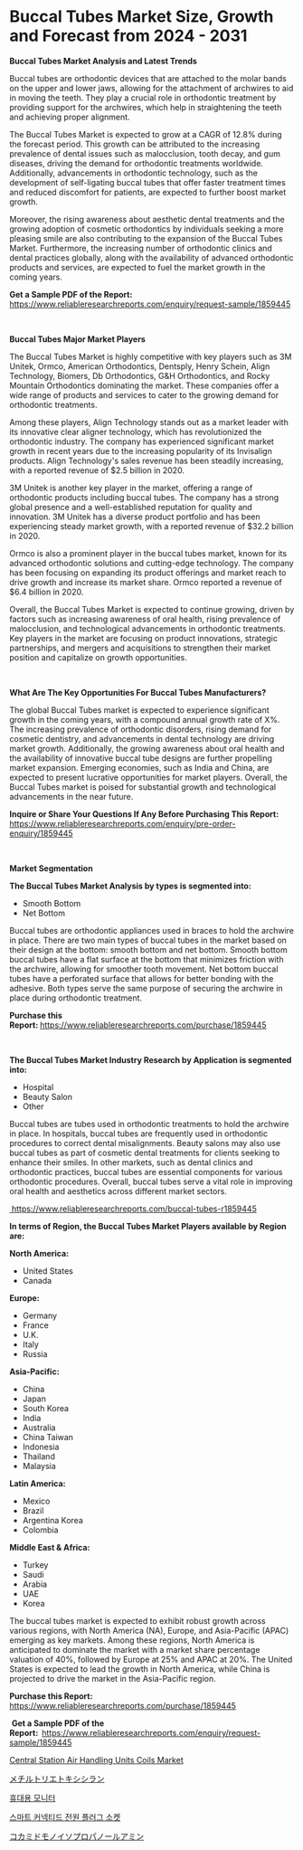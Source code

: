 <p><h1>Buccal Tubes Market Size, Growth and Forecast from 2024 - 2031</h1></p><p><strong>Buccal Tubes Market Analysis and Latest Trends</strong></p>
<p><p>Buccal tubes are orthodontic devices that are attached to the molar bands on the upper and lower jaws, allowing for the attachment of archwires to aid in moving the teeth. They play a crucial role in orthodontic treatment by providing support for the archwires, which help in straightening the teeth and achieving proper alignment. </p><p>The Buccal Tubes Market is expected to grow at a CAGR of 12.8% during the forecast period. This growth can be attributed to the increasing prevalence of dental issues such as malocclusion, tooth decay, and gum diseases, driving the demand for orthodontic treatments worldwide. Additionally, advancements in orthodontic technology, such as the development of self-ligating buccal tubes that offer faster treatment times and reduced discomfort for patients, are expected to further boost market growth.</p><p>Moreover, the rising awareness about aesthetic dental treatments and the growing adoption of cosmetic orthodontics by individuals seeking a more pleasing smile are also contributing to the expansion of the Buccal Tubes Market. Furthermore, the increasing number of orthodontic clinics and dental practices globally, along with the availability of advanced orthodontic products and services, are expected to fuel the market growth in the coming years.</p></p>
<p><strong>Get a Sample PDF of the Report:&nbsp;</strong> <a href="https://www.reliableresearchreports.com/enquiry/request-sample/1859445">https://www.reliableresearchreports.com/enquiry/request-sample/1859445</a></p>
<p>&nbsp;</p>
<p><strong>Buccal Tubes Major Market Players</strong></p>
<p><p>The Buccal Tubes Market is highly competitive with key players such as 3M Unitek, Ormco, American Orthodontics, Dentsply, Henry Schein, Align Technology, Biomers, Db Orthodontics, G&H Orthodontics, and Rocky Mountain Orthodontics dominating the market. These companies offer a wide range of products and services to cater to the growing demand for orthodontic treatments.</p><p>Among these players, Align Technology stands out as a market leader with its innovative clear aligner technology, which has revolutionized the orthodontic industry. The company has experienced significant market growth in recent years due to the increasing popularity of its Invisalign products. Align Technology's sales revenue has been steadily increasing, with a reported revenue of $2.5 billion in 2020.</p><p>3M Unitek is another key player in the market, offering a range of orthodontic products including buccal tubes. The company has a strong global presence and a well-established reputation for quality and innovation. 3M Unitek has a diverse product portfolio and has been experiencing steady market growth, with a reported revenue of $32.2 billion in 2020.</p><p>Ormco is also a prominent player in the buccal tubes market, known for its advanced orthodontic solutions and cutting-edge technology. The company has been focusing on expanding its product offerings and market reach to drive growth and increase its market share. Ormco reported a revenue of $6.4 billion in 2020.</p><p>Overall, the Buccal Tubes Market is expected to continue growing, driven by factors such as increasing awareness of oral health, rising prevalence of malocclusion, and technological advancements in orthodontic treatments. Key players in the market are focusing on product innovations, strategic partnerships, and mergers and acquisitions to strengthen their market position and capitalize on growth opportunities.</p></p>
<p>&nbsp;</p>
<p><strong>What Are The Key Opportunities For Buccal Tubes Manufacturers?</strong></p>
<p><p>The global Buccal Tubes market is expected to experience significant growth in the coming years, with a compound annual growth rate of X%. The increasing prevalence of orthodontic disorders, rising demand for cosmetic dentistry, and advancements in dental technology are driving market growth. Additionally, the growing awareness about oral health and the availability of innovative buccal tube designs are further propelling market expansion. Emerging economies, such as India and China, are expected to present lucrative opportunities for market players. Overall, the Buccal Tubes market is poised for substantial growth and technological advancements in the near future.</p></p>
<p><strong>Inquire or Share Your Questions If Any Before Purchasing This Report:</strong> <a href="https://www.reliableresearchreports.com/enquiry/pre-order-enquiry/1859445">https://www.reliableresearchreports.com/enquiry/pre-order-enquiry/1859445</a></p>
<p>&nbsp;</p>
<p><strong>Market Segmentation</strong></p>
<p><strong>The Buccal Tubes Market Analysis by types is segmented into:</strong></p>
<p><ul><li>Smooth Bottom</li><li>Net Bottom</li></ul></p>
<p><p>Buccal tubes are orthodontic appliances used in braces to hold the archwire in place. There are two main types of buccal tubes in the market based on their design at the bottom: smooth bottom and net bottom. Smooth bottom buccal tubes have a flat surface at the bottom that minimizes friction with the archwire, allowing for smoother tooth movement. Net bottom buccal tubes have a perforated surface that allows for better bonding with the adhesive. Both types serve the same purpose of securing the archwire in place during orthodontic treatment.</p></p>
<p><strong>Purchase this Report:&nbsp;</strong><a href="https://www.reliableresearchreports.com/purchase/1859445">https://www.reliableresearchreports.com/purchase/1859445</a></p>
<p>&nbsp;</p>
<p><strong>The Buccal Tubes Market Industry Research by Application is segmented into:</strong></p>
<p><ul><li>Hospital</li><li>Beauty Salon</li><li>Other</li></ul></p>
<p><p>Buccal tubes are tubes used in orthodontic treatments to hold the archwire in place. In hospitals, buccal tubes are frequently used in orthodontic procedures to correct dental misalignments. Beauty salons may also use buccal tubes as part of cosmetic dental treatments for clients seeking to enhance their smiles. In other markets, such as dental clinics and orthodontic practices, buccal tubes are essential components for various orthodontic procedures. Overall, buccal tubes serve a vital role in improving oral health and aesthetics across different market sectors.</p></p>
<p><a href="https://www.reliableresearchreports.com/buccal-tubes-r1859445">&nbsp;https://www.reliableresearchreports.com/buccal-tubes-r1859445</a></p>
<p><strong>In terms of Region, the Buccal Tubes Market Players available by Region are:</strong></p>
<p>
    <p> <strong> North America: </strong>
        <ul>
            <li>United States</li>
            <li>Canada</li>
        </ul>
        </p> 
    <p> <strong> Europe: </strong>
        <ul>
            <li>Germany</li>
            <li>France</li>
            <li>U.K.</li>
            <li>Italy</li>
            <li>Russia</li>
        </ul>
        </p> 
    <p> <strong> Asia-Pacific: </strong>
        <ul>
            <li>China</li>
            <li>Japan</li>
            <li>South Korea</li>
            <li>India</li>
            <li>Australia</li>
            <li>China Taiwan</li>
            <li>Indonesia</li>
            <li>Thailand</li>
            <li>Malaysia</li>
        </ul>
        </p> 
    <p> <strong> Latin America: </strong>
        <ul>
            <li>Mexico</li>
            <li>Brazil</li>
            <li>Argentina Korea</li>
            <li>Colombia</li>
        </ul>
        </p> 
    <p> <strong> Middle East & Africa: </strong>
        <ul>
            <li>Turkey</li>
            <li>Saudi</li>
            <li>Arabia</li>
            <li>UAE</li>
            <li>Korea</li>
        </ul>
    </p>
    </p>
<p><p>The buccal tubes market is expected to exhibit robust growth across various regions, with North America (NA), Europe, and Asia-Pacific (APAC) emerging as key markets. Among these regions, North America is anticipated to dominate the market with a market share percentage valuation of 40%, followed by Europe at 25% and APAC at 20%. The United States is expected to lead the growth in North America, while China is projected to drive the market in the Asia-Pacific region.</p></p>
<p><strong>Purchase this Report: </strong><a href="https://www.reliableresearchreports.com/purchase/1859445">https://www.reliableresearchreports.com/purchase/1859445</a></p>
<p>&nbsp;<strong>Get a Sample PDF of the Report:&nbsp;&nbsp;</strong><a href="https://www.reliableresearchreports.com/enquiry/request-sample/1859445">https://www.reliableresearchreports.com/enquiry/request-sample/1859445</a></p>
<p><strong></strong></p>
<p><p><a href="https://github.com/isharif044/Market-Research-Report-List-1/blob/main/central-station-air-handling-units-coils-market.md">Central Station Air Handling Units Coils Market</a></p><p><a href="https://github.com/SimeonBode1/Market-Research-Report-List-1/blob/main/1248630166949.md">メチルトリエトキシシラン</a></p><p><a href="https://github.com/vsn7qpua81q/Market-Research-Report-List-2/blob/main/1678118180118.md">휴대용 모니터</a></p><p><a href="https://github.com/trmesnao7959541/Market-Research-Report-List-2/blob/main/4685373180117.md">스마트 커넥티드 전원 플러그 소켓</a></p><p><a href="https://github.com/nxboeu02965442/Market-Research-Report-List-2/blob/main/7866135166950.md">コカミドモノイソプロパノールアミン</a></p></p>